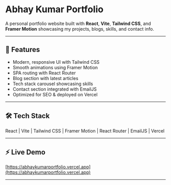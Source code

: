 # Abhay Kumar Portfolio

A personal portfolio website built with **React**, **Vite**, **Tailwind CSS**, and **Framer Motion** showcasing my projects, blogs, skills, and contact info.

---

## 🚀 Features

- Modern, responsive UI with Tailwind CSS  
- Smooth animations using Framer Motion  
- SPA routing with React Router  
- Blog section with latest articles  
- Tech stack carousel showcasing skills  
- Contact section integrated with EmailJS  
- Optimized for SEO & deployed on Vercel  

---

## 🛠️ Tech Stack

React | Vite | Tailwind CSS | Framer Motion | React Router | EmailJS | Vercel

---

## ⚡ Live Demo

[https://abhaykumarportfolio.vercel.app](https://abhaykumarportfolio.vercel.app)

---

